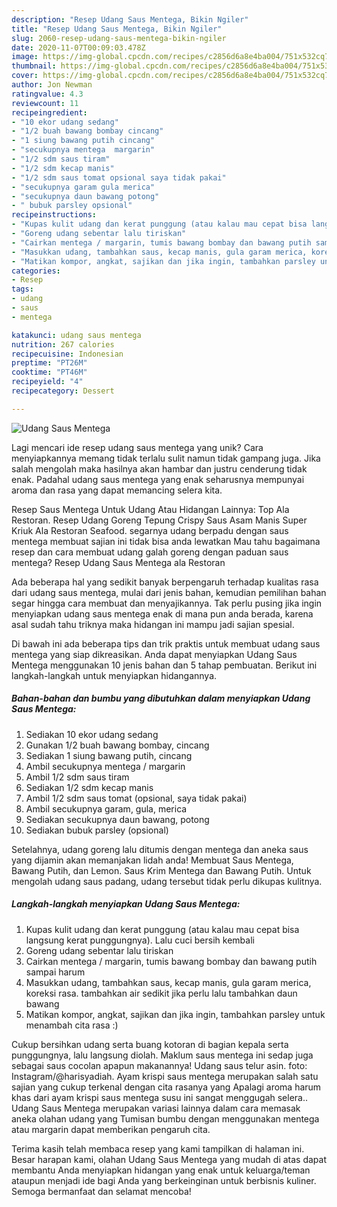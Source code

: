 ```yaml
---
description: "Resep Udang Saus Mentega, Bikin Ngiler"
title: "Resep Udang Saus Mentega, Bikin Ngiler"
slug: 2060-resep-udang-saus-mentega-bikin-ngiler
date: 2020-11-07T00:09:03.478Z
image: https://img-global.cpcdn.com/recipes/c2856d6a8e4ba004/751x532cq70/udang-saus-mentega-foto-resep-utama.jpg
thumbnail: https://img-global.cpcdn.com/recipes/c2856d6a8e4ba004/751x532cq70/udang-saus-mentega-foto-resep-utama.jpg
cover: https://img-global.cpcdn.com/recipes/c2856d6a8e4ba004/751x532cq70/udang-saus-mentega-foto-resep-utama.jpg
author: Jon Newman
ratingvalue: 4.3
reviewcount: 11
recipeingredient:
- "10 ekor udang sedang"
- "1/2 buah bawang bombay cincang"
- "1 siung bawang putih cincang"
- "secukupnya mentega  margarin"
- "1/2 sdm saus tiram"
- "1/2 sdm kecap manis"
- "1/2 sdm saus tomat opsional saya tidak pakai"
- "secukupnya garam gula merica"
- "secukupnya daun bawang potong"
- " bubuk parsley opsional"
recipeinstructions:
- "Kupas kulit udang dan kerat punggung (atau kalau mau cepat bisa langsung kerat punggungnya). Lalu cuci bersih kembali"
- "Goreng udang sebentar lalu tiriskan"
- "Cairkan mentega / margarin, tumis bawang bombay dan bawang putih sampai harum"
- "Masukkan udang, tambahkan saus, kecap manis, gula garam merica, koreksi rasa. tambahkan air sedikit jika perlu lalu tambahkan daun bawang"
- "Matikan kompor, angkat, sajikan dan jika ingin, tambahkan parsley untuk menambah cita rasa :)"
categories:
- Resep
tags:
- udang
- saus
- mentega

katakunci: udang saus mentega 
nutrition: 267 calories
recipecuisine: Indonesian
preptime: "PT26M"
cooktime: "PT46M"
recipeyield: "4"
recipecategory: Dessert

---
```



![Udang Saus Mentega](https://img-global.cpcdn.com/recipes/c2856d6a8e4ba004/751x532cq70/udang-saus-mentega-foto-resep-utama.jpg)

Lagi mencari ide resep udang saus mentega yang unik? Cara menyiapkannya memang tidak terlalu sulit namun tidak gampang juga. Jika salah mengolah maka hasilnya akan hambar dan justru cenderung tidak enak. Padahal udang saus mentega yang enak seharusnya mempunyai aroma dan rasa yang dapat memancing selera kita.

Resep Saus Mentega Untuk Udang Atau Hidangan Lainnya: Top Ala Restoran. Resep Udang Goreng Tepung Crispy Saus Asam Manis Super Kriuk Ala Restoran Seafood. segarnya udang berpadu dengan saus mentega membuat sajian ini tidak bisa anda lewatkan Mau tahu bagaimana resep dan cara membuat udang galah goreng dengan paduan saus mentega? Resep Udang Saus Mentega ala Restoran

Ada beberapa hal yang sedikit banyak berpengaruh terhadap kualitas rasa dari udang saus mentega, mulai dari jenis bahan, kemudian pemilihan bahan segar hingga cara membuat dan menyajikannya. Tak perlu pusing jika ingin menyiapkan udang saus mentega enak di mana pun anda berada, karena asal sudah tahu triknya maka hidangan ini mampu jadi sajian spesial.


Di bawah ini ada beberapa tips dan trik praktis untuk membuat udang saus mentega yang siap dikreasikan. Anda dapat menyiapkan Udang Saus Mentega menggunakan 10 jenis bahan dan 5 tahap pembuatan. Berikut ini langkah-langkah untuk menyiapkan hidangannya.

<!--inarticleads1-->

##### Bahan-bahan dan bumbu yang dibutuhkan dalam menyiapkan Udang Saus Mentega:

1. Sediakan 10 ekor udang sedang
1. Gunakan 1/2 buah bawang bombay, cincang
1. Sediakan 1 siung bawang putih, cincang
1. Ambil secukupnya mentega / margarin
1. Ambil 1/2 sdm saus tiram
1. Sediakan 1/2 sdm kecap manis
1. Ambil 1/2 sdm saus tomat (opsional, saya tidak pakai)
1. Ambil secukupnya garam, gula, merica
1. Sediakan secukupnya daun bawang, potong
1. Sediakan  bubuk parsley (opsional)


Setelahnya, udang goreng lalu ditumis dengan mentega dan aneka saus yang dijamin akan memanjakan lidah anda! Membuat Saus Mentega, Bawang Putih, dan Lemon. Saus Krim Mentega dan Bawang Putih. Untuk mengolah udang saus padang, udang tersebut tidak perlu dikupas kulitnya. 

<!--inarticleads2-->

##### Langkah-langkah menyiapkan Udang Saus Mentega:

1. Kupas kulit udang dan kerat punggung (atau kalau mau cepat bisa langsung kerat punggungnya). Lalu cuci bersih kembali
1. Goreng udang sebentar lalu tiriskan
1. Cairkan mentega / margarin, tumis bawang bombay dan bawang putih sampai harum
1. Masukkan udang, tambahkan saus, kecap manis, gula garam merica, koreksi rasa. tambahkan air sedikit jika perlu lalu tambahkan daun bawang
1. Matikan kompor, angkat, sajikan dan jika ingin, tambahkan parsley untuk menambah cita rasa :)


Cukup bersihkan udang serta buang kotoran di bagian kepala serta punggungnya, lalu langsung diolah. Maklum saus mentega ini sedap juga sebagai saus cocolan apapun makanannya! Udang saus telur asin. foto: Instagram/@harisyadiah. Ayam krispi saus mentega merupakan salah satu sajian yang cukup terkenal dengan cita rasanya yang Apalagi aroma harum khas dari ayam krispi saus mentega susu ini sangat menggugah selera.. Udang Saus Mentega merupakan variasi lainnya dalam cara memasak aneka olahan udang yang Tumisan bumbu dengan menggunakan mentega atau margarin dapat memberikan pengaruh cita. 

Terima kasih telah membaca resep yang kami tampilkan di halaman ini. Besar harapan kami, olahan Udang Saus Mentega yang mudah di atas dapat membantu Anda menyiapkan hidangan yang enak untuk keluarga/teman ataupun menjadi ide bagi Anda yang berkeinginan untuk berbisnis kuliner. Semoga bermanfaat dan selamat mencoba!
